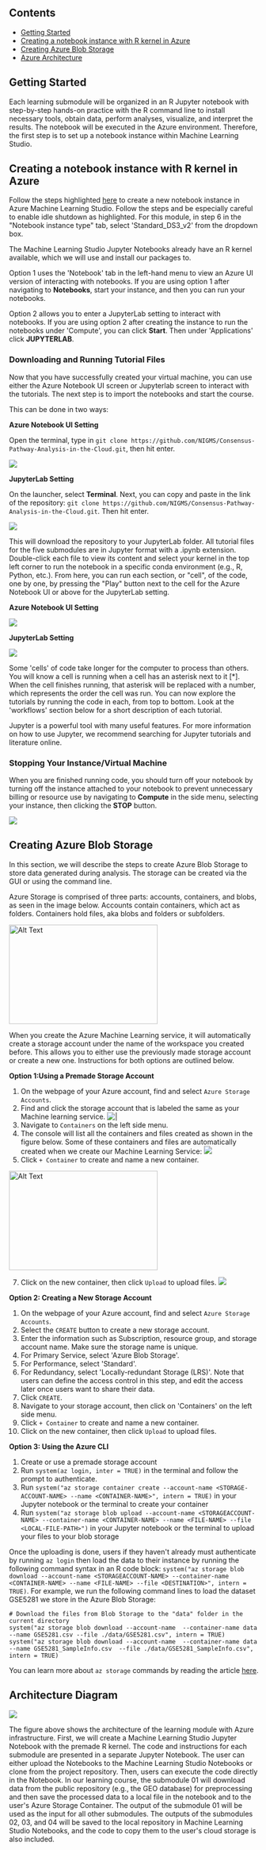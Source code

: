 ## Contents

+ [Getting Started](#getting-started)
+ [Creating a notebook instance with R kernel in Azure](#creating-a-notebook-instance-with-r-kernel-in-azure)
+ [Creating Azure Blob Storage](#creating-azure-blob-storage)
+ [Azure Architecture](#azure-architecture)

## Getting Started
Each learning submodule will be organized in an R Jupyter notebook with step-by-step hands-on practice with the R command line to install necessary tools, obtain data, perform analyses, visualize, and interpret the results. The notebook will be executed in the Azure environment. Therefore, the first step is to set up a notebook instance within Machine Learning Studio.

<!-- #region -->
## Creating a notebook instance with R kernel in Azure

Follow the steps highlighted [here](https://github.com/NIGMS/NIGMS-Sandbox/blob/main/docs/HowToCreateAzureMLNotebooks.md) to create a new notebook instance in Azure Machine Learning Studio. Follow the steps and be especially careful to enable idle shutdown as highlighted. For this module, in step 6 in the "Notebook instance type" tab, select 'Standard_DS3_v2' from the dropdown box.

The Machine Learning Studio Jupyter Notebooks already have an R kernel available, which we will use and install our packages to.

Option 1 uses the 'Notebook' tab in the left-hand menu to view an Azure UI version of interacting with notebooks. If you are using option 1 after navigating to **Notebooks**, start your instance, and then you can run your notebooks.

Option 2 allows you to enter a JupyterLab setting to interact with notebooks. If you are using option 2 after creating the instance to run the notebooks under 'Compute', you can click **Start**. Then under 'Applications' click **JUPYTERLAB**.

### Downloading and Running Tutorial Files

Now that you have successfully created your virtual machine, you can use either the Azure Notebook UI screen or Jupyterlab screen to interact with the tutorials. The next step is to import the notebooks and start the course. 

This can be done in two ways:

**Azure Notebook UI Setting**

Open the terminal, type in `git clone https://github.com/NIGMS/Consensus-Pathway-Analysis-in-the-Cloud.git`, then hit enter.

![](./images/Intro/Azure_clone_repo.png)

**JupyterLab Setting**

On the launcher, select **Terminal**. Next, you can copy and paste in the link of the repository: `git clone https://github.com/NIGMS/Consensus-Pathway-Analysis-in-the-Cloud.git`. Then hit enter.


![](./images/Intro/launcher.png)

This will download the repository to your JupyterLab folder. All tutorial files for the five submodules are in Jupyter format with a .ipynb extension. Double-click each file to view its content and select your kernel in the top left corner to run the notebook in a specific conda environment (e.g., R, Python, etc.). From here, you can run each section, or "cell", of the code, one by one, by pressing the "Play" button next to the cell for the Azure Notebook UI or above for the JupyterLab setting.

**Azure Notebook UI Setting**

![](./images/SettingGC/Azure_run_cell.png)

**JupyterLab Setting**

![](./images/SettingGC/Run_Cell.png)

Some 'cells' of code take longer for the computer to process than others. You will know a cell is running when a cell has an asterisk next to it \[\*\]. When the cell finishes running, that asterisk will be replaced with a number, which represents the order the cell was run. You can now explore the tutorials by running the code in each, from top to bottom. Look at the 'workflows' section below for a short description of each tutorial.

Jupyter is a powerful tool with many useful features. For more information on how to use Jupyter, we recommend searching for Jupyter tutorials and literature online.

### Stopping Your Instance/Virtual Machine

When you are finished running code, you should turn off your notebook by turning off the instance attached to your notebook to prevent unnecessary billing or resource use by navigating to **Compute** in the side menu, selecting your instance, then clicking the __STOP__ button.

![](./images/Intro/stop_instance.png)

## Creating Azure Blob Storage
In this section, we will describe the steps to create Azure Blob Storage to store data generated during analysis.  The storage can be created via the GUI or using the command line.

Azure Storage is comprised of three parts: accounts, containers, and blobs, as seen in the image below. Accounts contain containers, which act as folders. Containers hold files, aka blobs and folders or subfolders.

<img src="./images/Module1/azure_blob_diagram.png" alt="Alt Text" width="300" height="200">

When you create the Azure Machine Learning service, it will automatically create a storage account under the name of the workspace you created before. This allows you to either use the previously made storage account or create a new one. Instructions for both options are outlined below.

**Option 1:Using a Premade Storage Account**
1. On the webpage of your Azure account, find and select `Azure Storage Accounts`.
2. Find and click the storage account that is labeled the same as your Machine learning service.
![|](./images/Module1/Data_CloudStorageAccount.png)
4. Navigate to `Containers` on the left side menu.
5. The console will list all the containers and files created as shown in the figure below. Some of these containers and files are automatically created when we create our Machine Learning Service:
![](./images/Module1/Data_CloudStorageContainer.png)
6. Click `+ Container` to create and name a new container.
<img src="./images/Module1/Data_CloudContainerName.png" alt="Alt Text" width="300" height="200">

7. Click on the new container, then click `Upload` to upload files.
![](./images/Module1/Data_CloudBlobUpload.png)

**Option 2: Creating a New Storage Account**
1. On the webpage of your Azure account, find and select `Azure Storage Accounts`.
2. Select the `CREATE` button to create a new storage account.
3. Enter the information such as Subscription, resource group, and storage account name. Make sure the storage name is unique.
4. For Primary Service, select 'Azure Blob Storage'.
5. For Performance, select 'Standard'.
6. For Redundancy, select 'Locally-redundant Storage (LRS)'. Note that users can define the access control in this step, and edit the access later once users want to share their data.
7. Click `CREATE`.
8. Navigate to your storage account, then click on 'Containers' on the left side menu.
9. Click `+ Container` to create and name a new container.
10. Click on the new container, then click `Upload` to upload files.

**Option 3: Using the Azure CLI**
1. Create or use a premade storage account
2. Run `system(az login, inter = TRUE)` in the terminal and follow the prompt to authenticate.
3. Run `system("az storage container create --account-name <STORAGE-ACCOUNT-NAME> --name <CONTAINER-NAME>", intern = TRUE)` in your Jupyter notebook or the terminal to create your container
4. Run `system("az storage blob upload --account-name <STORAGEACCOUNT-NAME> --container-name <CONTAINER-NAME> --name <FILE-NAME> --file <LOCAL-FILE-PATH>")` in your Jupyter notebook or the terminal to upload your files to your blob storage


Once the uploading is done, users if they haven't already must authenticate by running `az login` then load the data to their instance by running the following command syntax in an R code block: `system("az storage blob download --account-name <STORAGEACCOUNT-NAME> --container-name <CONTAINER-NAME> --name <FILE-NAME> --file <DESTINATION>", intern = TRUE)`. For example, we run the following command lines to load the dataset GSE5281 we store in the Azure Blob Storage:

```
# Download the files from Blob Storage to the "data" folder in the current directory
system("az storage blob download --account-name  --container-name data --name GSE5281.csv --file ./data/GSE5281.csv", intern = TRUE)
system("az storage blob download --account-name  --container-name data --name GSE5281_SampleInfo.csv  --file ./data/GSE5281_SampleInfo.csv", intern = TRUE)
```

You can learn more about `az storage` commands by reading the article [here](https://learn.microsoft.com/en-us/azure/storage/blobs/storage-quickstart-blobs-cli).

## Architecture Diagram

![](./images/Intro/architecture.png)

The figure above shows the architecture of the learning module with Azure infrastructure. First, we will create a Machine Learning Studio Jupyter Notebook with the premade R kernel. The code and instructions for each submodule are presented in a separate Jupyter Notebook.
The user can either upload the Notebooks to the Machine Learning Studio Notebooks or clone from the project repository. Then, users can execute 
the code directly in the Notebook. In our learning course, the submodule 01 will download data from the public repository (e.g., the GEO database)
for preprocessing and then save the processed data to a local file in the notebook and to the user's Azure Storage Container. The output
of the submodule 01 will be used as the input for all other submodules. The outputs of the submodules 02, 03, and 04 will be saved to the
local repository in Machine Learning Studio Notebooks, and the code to copy them to the user's cloud storage is also included.
<!-- #endregion -->

